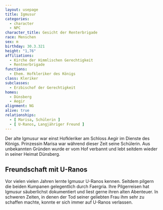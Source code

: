 ```yaml
---
layout: usepage
title: Igmusur
categories:
  - character
  - NPC
character_title: Gesicht der Renterbrigade
race: Menschen
sex: m
birthday: 30.3.321
height: "1,76"
affiliations:
  - Kirche der Himmlischen Gerechtigkeit
  - Rentnerbrigade
functions:
  - Ehem. Hofkleriker des Königs
class: Kleriker
subclasses:
  - Erzbischof der Gerechtigkeit
homes:
  - Dünsberg
  - Aegir
alignment: NG
alive: true
relationships:
  - [ Marisa, Schülerin ]
  - [ U-Ranos, Langjähriger Freund ]
---
```


Der alte Igmusur war einst Hofkleriker am Schloss Aegir im Dienste des Königs. Prinzessin Marisa war während dieser Zeit
seine Schülerin. Aus unbekannten Gründen wurde er vom Hof verbannt und lebt seitdem wieder in seiner Heimat Dünsberg.

<!--more-->

## Freundschaft mit U-Ranos

Vor vielen vielen Jahren lernte Igmusur U-Ranos kennen. Seitdem pilgern die beiden Kumpanen gelegentlich durch Faergria.
Ihre Pilgerreisen hat Igmusur säuberlichst dokumentiert und liest gerne ihren alten Abenteuer. In schweren Zeiten, in
denen der Tod seiner geliebten Frau ihm sehr zu schaffen machte, konnte er sich immer auf U-Ranos verlassen.